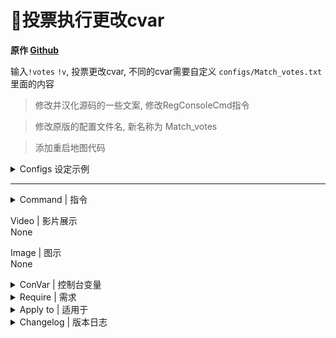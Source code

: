 # 📌投票执行更改cvar

**原作 [Github](https://github.com/fbef0102/L4D1_2-Plugins/tree/master/match_vote)**

输入`!votes`   `!v`, 投票更改cvar, 不同的cvar需要自定义 `configs/Match_votes.txt` 里面的内容

> 修改并汉化源码的一些文案, 修改RegConsoleCmd指令

> 修改原版的配置文件名, 新名称为 Match_votes

> 添加重启地图代码

<details><summary>Configs 设定示例</summary>

configs/Match_votes.cfg
```SourcePawn
	"Match_votes"
	{
		"全体转生?" //名称随意
		{
			"match_votesrestartmap_on" //执行cfg文件的路径为: cfg/test.cfg, 也可以是cvar
			{
				"name" "人生重开!!!!" //出现在菜单界面面上的名称
			}
			"match_votesrestartmap_off"
			{
				"name" "我不想重开T_T"
			}
		}
		//以此类推
	}
```
</details>

---

<details><summary>Command | 指令</summary>

|指令|功能|权限|
|-|-|-|
|`!v` \ `!votes`|投票菜单|Console|
|`!restartmap`|重启当前地图|Admin|
</details>

Video | 影片展示
<br/>None

Image | 图示
<br/>None

<details><summary>ConVar | 控制台变量</summary>

cfg\sourcemod\match_vote.cfg
```sourcepawn
// 0=Plugin off, 1=Plugin on.
// Default: "1"
// Minimum: "0.000000"
// Maximum: "1.000000"
match_vote_enable "1"

// 投票结束后延迟开始另一次投票(s)
// Default: "60"
// Minimum: "1.000000"
match_vote_delay "5"

// 开始比赛投票所需的真实幸存者和受感染玩家的数量
// Default: "1"
// Minimum: "1.000000"
match_vote_required "1"
```
</details>

<details><summary>Require | 需求</summary>

1. [[INC] Multi Colors](https://github.com/fbef0102/L4D1_2-Plugins/releases/tag/Multi-Colors)
2. [builtinvotes 0.5.8](https://github.com/mvandorp/builtinvotes/releases)
</details>

<details><summary>Apply to | 适用于</summary>

```
l4d1
l4d2
```
</details>

<details><summary>Changelog | 版本日志</summary>

- v1.0 (2023-6-30)
	- Initial Release
</details>